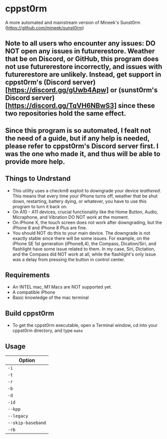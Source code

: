 # cppst0rm
A more automated and mainstream version of Mineek's Sunst0rm (https://github.com/mineek/sunst0rm)

## Note to all users who encounter any issues: DO NOT open any issues in futurerestore. Weather that be on Discord, or GitHub, this program does not use futurerestore incorrectly, and issues with futurerestore are unlikely. Instead, get support in cppst0rm's (Discord server)[https://discord.gg/gUwb4Apw] or (sunst0rm's Discord server)[https://discord.gg/TqVH6NBwS3] since these two repositories hold the same effect.

## Since this program is so automated, I fealt not the need of a guide, but if any help is needed, please refer to cppst0rm's Discord server first. I was the one who made it, and thus will be able to provide more help.

## Things to Undrstand
- This utility uses a checkm8 exploit to downgrade your device *teathered*. This means that every time your iPhone turns off, weather that be shut down, restarting, battery dying, or whatever, you have to use this program to turn it back on.
- On A10 - A11 devices, crucial functionality like the Home Button, Audio, Micraphone, and Vibration DO NOT work at the moment.
- On iPhone X, the touch screen does not work after downgrading, but the iPhone 8 and iPhone 8 Plus are fine.
- You should NOT do this to your main device. The downgrade is not exactly stable since there will be some issues. For example, on the iPhone SE 1st generation (iPhone8,4), the Compass, Dication/Siri, and flashlight have some issue related to them. In my case, Siri, Dictation, and the Compass did NOT work at all, while the flashlight's only issue was a delay from pressing the button in control center.

## Requirements
- An INTEL mac, M1 Macs are NOT supported yet.
- A compatible iPhone
- Basic knowledge of the mac terminal

## Build cppst0rm
- To get the cppst0rm executable, open a Terminal window, cd into your cppst0rm directory, and type ```make```

## Usage
| Option          |
|-----------------|
|`-i`             |
|`-t`             |
|`-r`             |
|`-b`             |
|`-d`             |
|`-id`            |
|`--kpp`          |
|`--legacy`       |
|`--skip-baseband`|
|`-rb`            |
